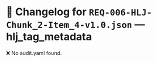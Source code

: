 # 📝 Changelog for `REQ-006-HLJ-Chunk_2-Item_4-v1.0.json` — **hlj_tag_metadata**

❌ No audit.yaml found.
